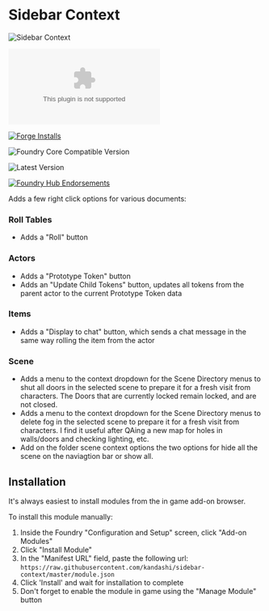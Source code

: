 # Sidebar Context

![Sidebar Context](https://img.shields.io/endpoint?url=https%3A%2F%2Fraw.githubusercontent.com%2Fkandashi%2Fleague-repo-status%2Fshields-endpoint%2Fsidebar-context.json&style=for-the-badge)

![Latest Release Download Count](https://img.shields.io/github/downloads/kandashi/sidebar-context/latest/module.zip?color=2b82fc&label=DOWNLOADS&style=for-the-badge) 

[![Forge Installs](https://img.shields.io/badge/dynamic/json?label=Forge%20Installs&query=package.installs&suffix=%25&url=https%3A%2F%2Fforge-vtt.com%2Fapi%2Fbazaar%2Fpackage%2Fsidebar-context&colorB=006400&style=for-the-badge)](https://forge-vtt.com/bazaar#package=sidebar-context) 

![Foundry Core Compatible Version](https://img.shields.io/badge/dynamic/json.svg?url=https%3A%2F%2Fraw.githubusercontent.com%2Fkandashi%2Fsidebar-context%2Fmaster%2Fmodule.json&label=Foundry%20Version&query=$.compatibleCoreVersion&colorB=orange&style=for-the-badge)

![Latest Version](https://img.shields.io/badge/dynamic/json.svg?url=https%3A%2F%2Fraw.githubusercontent.com%2Fkandashi%2Fsidebar-context%2Fmaster%2Fmodule.json&label=Latest%20Release&prefix=v&query=$.version&colorB=red&style=for-the-badge)

[![Foundry Hub Endorsements](https://img.shields.io/endpoint?logoColor=white&url=https%3A%2F%2Fwww.foundryvtt-hub.com%2Fwp-json%2Fhubapi%2Fv1%2Fpackage%2Fsidebar-context%2Fshield%2Fendorsements&style=for-the-badge)](https://www.foundryvtt-hub.com/package/sidebar-context/)

Adds a few right click options for various documents:

### Roll Tables

- Adds a "Roll" button

### Actors

- Adds a "Prototype Token" button
- Adds an "Update Child Tokens" button, updates all tokens from the parent actor to the current Prototype Token data

### Items

- Adds a "Display to chat" button, which sends a chat message in the same way rolling the item from the actor

### Scene

- Adds a menu to the context dropdown for the Scene Directory menus to shut all doors in the selected scene to prepare it for a fresh visit from characters. The Doors that are currently locked remain locked, and are not closed.
- Adds a menu to the context dropdown for the Scene Directory menus to delete fog in the selected scene to prepare it for a fresh visit from characters. I find it useful after QAing a new map for holes in walls/doors and checking lighting, etc.
- Add on the folder scene context options the two options for hide all the scene on the naviagtion bar or show all.

## Installation

It's always easiest to install modules from the in game add-on browser.

To install this module manually:
1.  Inside the Foundry "Configuration and Setup" screen, click "Add-on Modules"
2.  Click "Install Module"
3.  In the "Manifest URL" field, paste the following url:
`https://raw.githubusercontent.com/kandashi/sidebar-context/master/module.json`
4.  Click 'Install' and wait for installation to complete
5.  Don't forget to enable the module in game using the "Manage Module" button
